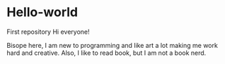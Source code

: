 # Hello-world
First repository
Hi everyone!

Bisope here, I am new to programming and like art a lot making me work hard and creative.
Also, I like to read book, but I am not a book nerd.
